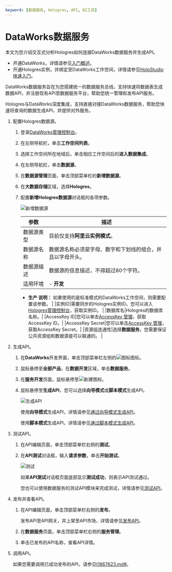 ```yaml
---
keyword: [数据服务, Hologres, API, BI工具]
---
```


# DataWorks数据服务

本文为您介绍交互式分析Hologres如何连接DataWorks数据服务并生成API。

-   开通DataWorks，详情请参见[入门概述]()。
-   开通Hologres实例，并绑定至DataWorks工作空间，详情请参见[HoloStudio快速入门](/cn.zh-CN/基于HoloStudio的开发/HoloStudio快速入门.md)。

DataWorks数据服务旨在为您搭建统一的数据服务总线，支持快速将数据表生成数据API，并注册现有API至数据服务平台，帮助您统一管理和发布API服务。

Hologres与DataWorks深度集成，支持直接对接DataWorks数据服务，帮助您快速将查询的数据生成API，并提供对外服务。

1.  配置Hologres数据源。

    1.  登录[DataWorks管理控制台](https://workbench.data.aliyun.com/console?#/)。

    2.  在左侧导航栏，单击**工作空间列表**。

    3.  选择工作空间所在地域后，单击相应工作空间后的**进入数据集成**。

    4.  在左侧导航栏，单击**数据源**。

    5.  在**数据源管理**页面，单击顶部菜单栏的**新增数据源**。

    6.  在**大数据存储**区域，选择**Hologres**。

    7.  配置**新增Hologres数据源**对话框的各项参数。

        ![新增数据源](https://static-aliyun-doc.oss-cn-hangzhou.aliyuncs.com/assets/img/zh-CN/4560129951/p139621.png)

        |参数|描述|
        |--|--|
        |数据源类型|目前仅支持**阿里云实例模式**。|
        |数据源名称|数据源名称必须是字母、数字和下划线的组合，并且以字母开头。|
        |数据源描述|数据源的信息描述，不得超过80个字符。|
        |适用环境|        -   **开发**
        -   **生产**
**说明：** 如果使用的是标准模式的DataWorks工作空间，则需要配置该参数。 |
        |实例ID|需要同步的Hologres实例ID。您可以进入[Hologres管理控制台](https://hologram.console.aliyun.com/#/instance)，获取实例ID。 |
        |数据库名|Hologres的数据库名称。|
        |AccessKey ID|您可以单击[AccessKey 管理](https://usercenter.console.aliyun.com/?spm=5176.2020520153.nav-right.dak.3bcf415dCWGUBj#/manage/ak)，获取AccessKey ID。|
        |AccessKey Secret|您可以单击[AccessKey 管理](https://usercenter.console.aliyun.com/?spm=5176.2020520153.nav-right.dak.3bcf415dCWGUBj#/manage/ak)，获取AccessKey Secret。|
        |资源组连通性|选择**数据服务**。您需要保证公共资源组和数据源是可以联通的。 |

2.  生成API。

    1.  在**DataWorks**开发界面，单击顶部菜单栏左侧的![图标](https://static-aliyun-doc.oss-cn-hangzhou.aliyuncs.com/assets/img/zh-CN/4560129951/p139848.png)图标。

    2.  鼠标悬停至**全部产品**，在**数据开发**区域，单击**数据服务**。

    3.  在**服务开发**页面，鼠标悬停至![新建](https://static-aliyun-doc.oss-cn-hangzhou.aliyuncs.com/assets/img/zh-CN/1771348951/p140098.png)图标。

    4.  鼠标悬停至**生成API**，您可以选择**向导模式**或**脚本模式**生成API。

        ![生成API](https://static-aliyun-doc.oss-cn-hangzhou.aliyuncs.com/assets/img/zh-CN/0245470061/p140103.png)

        使用**向导模式**生成API，详情请参见[通过向导模式生成API]()。

        使用**脚本模式**生成API，详情请参见[通过脚本模式生成API]()。

3.  测试API。

    1.  在API编辑页面，单击顶部菜单栏右侧的**测试**。

    2.  在**API测试**对话框，输入**请求参数**，单击**开始测试**。

        ![测试](https://static-aliyun-doc.oss-cn-hangzhou.aliyuncs.com/assets/img/zh-CN/2771348951/p140167.png)

        如果**API测试**对话框页面底部显示**测试成功**，则表示API测试通过。

        您也可以使用数据服务的测试API模块来完成测试，详情请参见[测试API]()。

4.  发布并查看API。

    1.  在API编辑页面，单击顶部菜单栏右侧的**发布**。

        发布API至API网关，并上架至API市场，详情请参见[发布API]()。

    2.  在**数据服务**页面，单击顶部菜单栏右侧的**服务管理**。

    3.  单击已发布的API名称，查看API详情。

5.  调用API。

    如果您需要调用已成功发布的API，请参见[t1867623.md\#]()。


